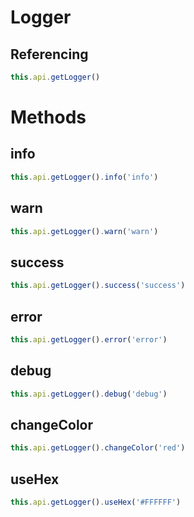 # Logger

## Referencing
```ts
this.api.getLogger()
```

# Methods

## info
```ts
this.api.getLogger().info('info')
```

## warn
```ts
this.api.getLogger().warn('warn')
```

## success
```ts
this.api.getLogger().success('success')
```

## error
```ts
this.api.getLogger().error('error')
```

## debug
```ts
this.api.getLogger().debug('debug')
```

## changeColor
```ts
this.api.getLogger().changeColor('red')
```

## useHex
```ts
this.api.getLogger().useHex('#FFFFFF')
```